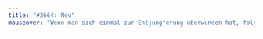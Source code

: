 ```yaml
---
title: "#2664: Neu"
mouseover: "Wenn man sich einmal zur Entjungferung überwunden hat, folgt ausgleichenderdings eine Phase der Dauernnutzung."
---
```


